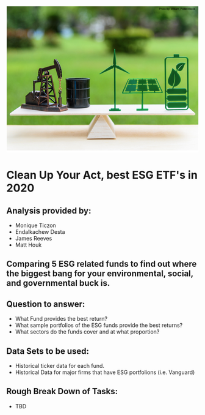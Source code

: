 ![Clean_uo_your_act](https://github.com/Tijaw1/UWFinTechProjectOne/blob/main/ESGicon.png)

# Clean Up Your Act, best ESG ETF's in 2020  

## Analysis provided by: 
* Monique Ticzon 
* Endalkachew Desta 
* James Reeves 
* Matt Houk 

## Comparing 5 ESG related funds to find out where the biggest bang for your environmental, social, and governmental buck is. 

## Question to answer: 
- What Fund provides the best return? 
- What sample portfolios of the ESG funds provide the best returns? 
- What sectors do the funds cover and at what proportion? 

## Data Sets to be used: 
- Historical ticker data for each fund. 
- Historical Data for major firms that have ESG portfolions (i.e. Vanguard) 

## Rough Break Down of Tasks: 

- TBD 


